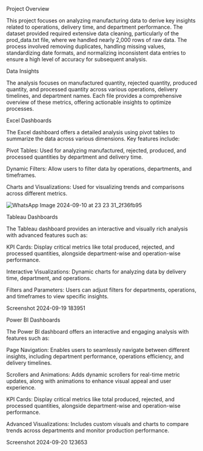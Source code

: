 Project Overview

This project focuses on analyzing manufacturing data to derive key insights related to operations, delivery time, and department performance. The dataset provided required extensive data cleaning, particularly of the prod_data.txt file, where we handled nearly 2,000 rows of raw data. The process involved removing duplicates, handling missing values, standardizing date formats, and normalizing inconsistent data entries to ensure a high level of accuracy for subsequent analysis.

Data Insights

The analysis focuses on manufactured quantity, rejected quantity, produced quantity, and processed quantity across various operations, delivery timelines, and department names. Each file provides a comprehensive overview of these metrics, offering actionable insights to optimize processes.

Excel Dashboards

The Excel dashboard offers a detailed analysis using pivot tables to summarize the data across various dimensions. Key features include:

Pivot Tables: Used for analyzing manufactured, rejected, produced, and processed quantities by department and delivery time.

Dynamic Filters: Allow users to filter data by operations, departments, and timeframes.

Charts and Visualizations: Used for visualizing trends and comparisons across different metrics.

![WhatsApp Image 2024-09-10 at 23 23 31_2f36fb95](https://github.com/user-attachments/assets/1508305f-b8bd-4be5-9345-5c32a02c1828)

Tableau Dashboards

The Tableau dashboard provides an interactive and visually rich analysis with advanced features such as:

KPI Cards: Display critical metrics like total produced, rejected, and processed quantities, alongside department-wise and operation-wise performance.

Interactive Visualizations: Dynamic charts for analyzing data by delivery time, department, and operations.

Filters and Parameters: Users can adjust filters for departments, operations, and timeframes to view specific insights.

Screenshot 2024-09-19 183951

Power BI Dashboards

The Power BI dashboard offers an interactive and engaging analysis with features such as:

Page Navigation: Enables users to seamlessly navigate between different insights, including department performance, operations efficiency, and delivery timelines.

Scrollers and Animations: Adds dynamic scrollers for real-time metric updates, along with animations to enhance visual appeal and user experience.

KPI Cards: Display critical metrics like total produced, rejected, and processed quantities, alongside department-wise and operation-wise performance.

Advanced Visualizations: Includes custom visuals and charts to compare trends across departments and monitor production performance.

Screenshot 2024-09-20 123653
